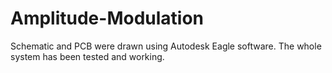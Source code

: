 # Amplitude-Modulation
Schematic and PCB were drawn using Autodesk Eagle software. The whole system has been tested and working.
